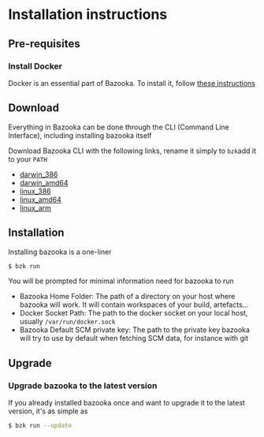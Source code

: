 # Installation instructions

## Pre-requisites

### Install Docker

Docker is an essential part of Bazooka. To install it, follow [these instructions](https://docs.docker.com/installation/)

## Download

Everything in Bazooka can be done through the CLI (Command Line Interface), including installing bazooka itself

Download Bazooka CLI with the following links, rename it simply to `bzk`add it to your `PATH`

* [darwin_386](https://bintray.com/artifact/download/bazooka/bazooka/bzk_darwin_386)
* [darwin_amd64](https://bintray.com/artifact/download/bazooka/bazooka/bzk_darwin_amd64)
* [linux_386](https://bintray.com/artifact/download/bazooka/bazooka/bzk_linux_386)
* [linux_amd64 ](https://bintray.com/artifact/download/bazooka/bazooka/bzk_linux_amd64)
* [linux_arm](https://bintray.com/artifact/download/bazooka/bazooka/bzk_linux_arm)

## Installation

Installing bazooka is a one-liner

```bash
$ bzk run
```

You will be prompted for minimal information need for bazooka to run

* Bazooka Home Folder: The path of a directory on your host where bazooka will work. It will contain workspaces of your build, artefacts...
* Docker Socket Path: The path to the docker socket on your local host, usually `/var/run/docker.sock`
* Bazooka Default SCM private key: The path to the private key bazooka will try to use by default when fetching SCM data, for instance with git

## Upgrade

### Upgrade bazooka to the latest version

If you already installed bazooka once and want to upgrade it to the latest version, it's as simple as

```bash
$ bzk run --update
```

